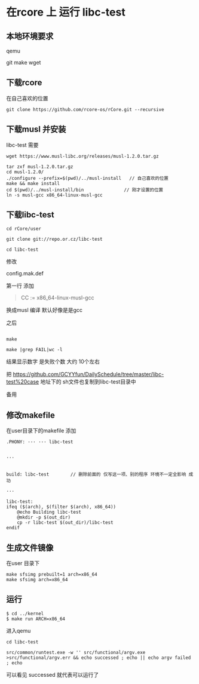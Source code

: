 # 在rcore 上 运行 libc-test

## 本地环境要求

qemu

git
make
wget

## 下载rcore

在自己喜欢的位置

```
git clone https://github.com/rcore-os/rCore.git --recursive
```
## 下载musl 并安装

libc-test 需要
```
wget https://www.musl-libc.org/releases/musl-1.2.0.tar.gz

tar zxf musl-1.2.0.tar.gz
cd musl-1.2.0/
./configure --prefix=$(pwd)/../musl-install   // 自己喜欢的位置
make && make install
cd $(pwd)/../musl-install/bin               // 刚才设置的位置
ln -s musl-gcc x86_64-linux-musl-gcc

```
## 下载libc-test 

```
cd rCore/user

git clone git://repo.or.cz/libc-test

cd libc-test

```
修改

config.mak.def

第一行 添加 

>CC := x86_64-linux-musl-gcc

换成musl 编译 默认好像是是gcc

之后
```

make

make |grep FAIL|wc -l
```
结果显示数字 是失败个数 大约 10个左右

把 https://github.com/GCYYfun/DailySchedule/tree/master/libc-test%20case 地址下的 sh文件也复制到libc-test目录中

备用


## 修改makefile

在user目录下的makefile 添加

```
.PHONY: ··· ··· libc-test


···


build: libc-test        // 删除前面的 仅写这一项、别的程序 环境不一定全影响 成功

···

libc-test:
ifeq ($(arch), $(filter $(arch), x86_64))
	@echo Building libc-test
	@mkdir -p $(out_dir)
	cp -r libc-test $(out_dir)/libc-test
endif

```


## 生成文件镜像

在user 目录下

```
make sfsimg prebuilt=1 arch=x86_64
make sfsimg arch=x86_64
```

## 运行

```
$ cd ../kernel
$ make run ARCH=x86_64
```

进入qemu 

```
cd libc-test

src/common/runtest.exe -w '' src/functional/argv.exe >src/functional/argv.err && echo successed ; echo || echo argv failed ; echo
```
可以看见 successed 就代表可以运行了